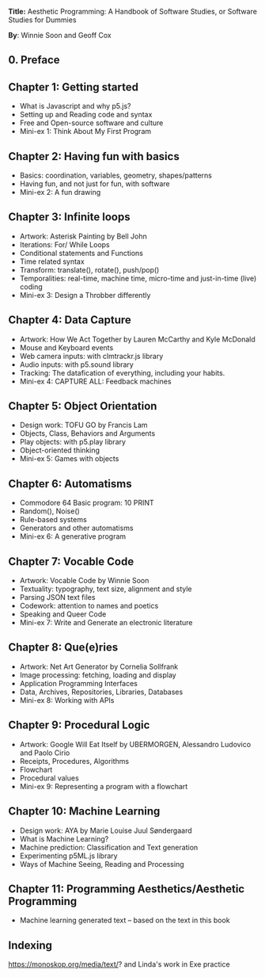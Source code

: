 **Title:** Aesthetic Programming: A Handbook of Software Studies, or Software Studies for Dummies

**By**: Winnie Soon and Geoff Cox

## 0. Preface

## Chapter 1: Getting started
* What is Javascript and why p5.js?
* Setting up and Reading code and syntax
* Free and Open-source software and culture
* Mini-ex 1: Think About My First Program

## Chapter 2: Having fun with basics
* Basics: coordination, variables, geometry, shapes/patterns
* Having fun, and not just for fun, with software
* Mini-ex 2: A fun drawing

## Chapter 3: Infinite loops
* Artwork: Asterisk Painting by Bell John
* Iterations: For/ While Loops
* Conditional statements and Functions
* Time related syntax
* Transform: translate(), rotate(), push/pop()
* Temporalities: real-time, machine time, micro-time and just-in-time (live) coding
* Mini-ex 3: Design a Throbber differently

## Chapter 4: Data Capture
* Artwork: How We Act Together by Lauren McCarthy and Kyle McDonald
* Mouse and Keyboard events
* Web camera inputs: with clmtrackr.js library
* Audio inputs: with p5.sound library
* Tracking: The datafication of everything, including your habits.
* Mini-ex 4: CAPTURE ALL: Feedback machines

## Chapter 5: Object Orientation
* Design work: TOFU GO by Francis Lam
* Objects, Class, Behaviors and Arguments
* Play objects: with p5.play library
* Object-oriented thinking
* Mini-ex 5: Games with objects

## Chapter 6: Automatisms
* Commodore 64 Basic program: 10 PRINT
* Random(), Noise()
* Rule-based systems
* Generators and other automatisms
* Mini-ex 6: A generative program

## Chapter 7: Vocable Code
* Artwork: Vocable Code by Winnie Soon
* Textuality: typography, text size, alignment and style
* Parsing JSON text files
* Codework: attention to names and poetics
* Speaking and Queer Code
* Mini-ex 7: Write and Generate an electronic literature

## Chapter 8: Que(e)ries
* Artwork: Net Art Generator by Cornelia Sollfrank
* Image processing: fetching, loading and display
* Application Programming Interfaces
* Data, Archives, Repositories, Libraries, Databases
* Mini-ex 8: Working with APIs

## Chapter 9: Procedural Logic
* Artwork: Google Will Eat Itself by UBERMORGEN, Alessandro Ludovico and Paolo Cirio
* Receipts,  Procedures, Algorithms
* Flowchart
* Procedural values
* Mini-ex 9: Representing a program with a flowchart

## Chapter 10: Machine Learning
* Design work: AYA by Marie Louise Juul Søndergaard
* What is Machine Learning?
* Machine prediction: Classification and Text generation
* Experimenting p5ML.js library
* Ways of Machine Seeing, Reading and Processing

## Chapter 11: Programming Aesthetics/Aesthetic Programming
* Machine learning generated text – based on the text in this book

## Indexing
https://monoskop.org/media/text/? and Linda's work in Exe practice
